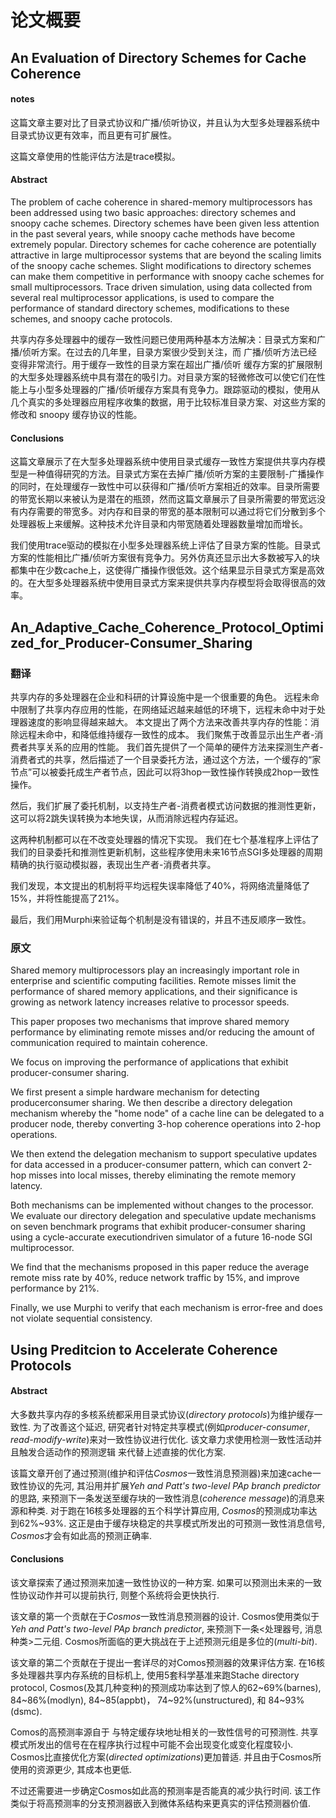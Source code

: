 # 论文概要

## An Evaluation of Directory Schemes for Cache Coherence

#### notes

这篇文章主要对比了目录式协议和广播/侦听协议，并且认为大型多处理器系统中目录式协议更有效率，而且更有可扩展性。

这篇文章使用的性能评估方法是trace模拟。

#### Abstract

The problem of cache coherence in shared-memory multiprocessors has been addressed using two basic approaches: directory schemes and snoopy cache schemes. Directory schemes have been given less attention in the past several years, while snoopy cache methods have become extremely popular. Directory schemes for cache coherence are potentially attractive in large multiprocessor systems that are beyond the scaling limits of the snoopy cache schemes. Slight modifications to directory schemes can make them competitive in performance with snoopy cache schemes for small multiprocessors. Trace driven simulation, using data collected from several real multiprocessor applications, is used to compare the performance of standard directory schemes, modifications to these schemes, and snoopy cache protocols.

共享内存多处理器中的缓存一致性问题已使用两种基本方法解决：目录式方案和广播/侦听方案。在过去的几年里，目录方案很少受到关注，而 广播/侦听方法已经变得非常流行。用于缓存一致性的目录方案在超出广播/侦听 缓存方案的扩展限制的大型多处理器系统中具有潜在的吸引力。对目录方案的轻微修改可以使它们在性能上与小型多处理器的广播/侦听缓存方案具有竞争力。跟踪驱动的模拟，使用从几个真实的多处理器应用程序收集的数据，用于比较标准目录方案、对这些方案的修改和 snoopy 缓存协议的性能。

#### Conclusions

这篇文章展示了在大型多处理器系统中使用目录式缓存一致性方案提供共享内存模型是一种值得研究的方法。目录式方案在去掉广播/侦听方案的主要限制-广播操作的同时，在处理缓存一致性中可以获得和广播/侦听方案相近的效率。目录所需要的带宽长期以来被认为是潜在的瓶颈，然而这篇文章展示了目录所需要的带宽远没有内存需要的带宽多。对内存和目录的带宽的基本限制可以通过将它们分散到多个处理器板上来缓解。这种技术允许目录和内带宽随着处理器数量增加而增长。

我们使用trace驱动的模拟在小型多处理器系统上评估了目录方案的性能。目录式方案的性能相比广播/侦听方案很有竞争力。另外仿真还显示出大多数被写入的块都集中在少数cache上，这使得广播操作很低效。这个结果显示目录式方案是高效的。在大型多处理器系统中使用目录式方案来提供共享内存模型将会取得很高的效率。



## An_Adaptive_Cache_Coherence_Protocol_Optimized_for_Producer-Consumer_Sharing

### 翻译

共享内存的多处理器在企业和科研的计算设施中是一个很重要的角色。
远程未命中限制了共享内存应用的性能，在网络延迟越来越低的环境下，远程未命中对于处理器速度的影响显得越来越大。
本文提出了两个方法来改善共享内存的性能：消除远程未命中，和降低维持缓存一致性的成本。
我们聚焦于改善显示出生产者-消费者共享关系的应用的性能。
我们首先提供了一个简单的硬件方法来探测生产者-消费者式的共享，然后描述了一个目录委托方法，通过这个方法，一个缓存的“家节点”可以被委托成生产者节点，因此可以将3hop一致性操作转换成2hop一致性操作。

然后，我们扩展了委托机制，以支持生产者-消费者模式访问数据的推测性更新，这可以将2跳失误转换为本地失误，从而消除远程内存延迟。

这两种机制都可以在不改变处理器的情况下实现。
我们在七个基准程序上评估了我们的目录委托和推测性更新机制，这些程序使用未来16节点SGI多处理器的周期精确的执行驱动模拟器，表现出生产者-消费者共享。

我们发现，本文提出的机制将平均远程失误率降低了40%，将网络流量降低了15%，并将性能提高了21%。

最后，我们用Murphi来验证每个机制是没有错误的，并且不违反顺序一致性。

### 原文

Shared memory multiprocessors play an increasingly important role in enterprise and scientific computing facilities.
Remote misses limit the performance of shared memory applications, and their significance is growing as network latency
increases relative to processor speeds.

This paper proposes two mechanisms that improve shared memory performance by eliminating remote misses and/or reducing the amount of communication required to maintain coherence. 

We focus on improving the performance of applications that exhibit producer-consumer sharing. 

We first present a simple hardware mechanism for detecting producerconsumer sharing. We then describe a directory delegation mechanism whereby the "home node" of a cache line can be delegated to a producer node, thereby converting 3-hop coherence operations into 2-hop operations. 

We then extend the delegation mechanism to support speculative updates for data accessed in a producer-consumer pattern, which can convert 2-hop misses into local misses, thereby eliminating the remote memory latency. 

Both mechanisms can be implemented without changes to the processor. 
We evaluate our directory delegation and speculative update mechanisms on seven benchmark programs that exhibit producer-consumer sharing using a cycle-accurate executiondriven simulator of a future 16-node SGI multiprocessor.

We find that the mechanisms proposed in this paper reduce the average remote miss rate by 40%, reduce network traffic by 15%, and improve performance by 21%. 

Finally, we use Murphi to verify that each mechanism is error-free and does not violate 
sequential consistency.



## Using Preditcion to Accelerate Coherence Protocols

#### Abstract

大多数共享内存的多核系统都采用目录式协议(*directory protocols*)为维护缓存一致性. 为了改善这个延迟, 研究者针对特定共享模式(例如*producer-consumer*, *read-modify-write*)来对一致性协议进行优化. 该文章力求使用检测一致性活动并且触发合适动作的预测逻辑 来代替上述直接的优化方案. 

该篇文章开创了通过预测(维护和评估*Cosmos*一致性消息预测器)来加速cache一致性协议的先河, 其沿用并扩展*Yeh and Patt's two-level PAp branch predictor*的思路, 来预测下一条发送至缓存块的一致性消息(*coherence message*)的消息来源和种类. 对于跑在16核多处理器的五个科学计算应用, *Cosmos*的预测成功率达到62%~93%.  这正是由于缓存块稳定的共享模式所发出的可预测一致性消息信号, *Cosmos*才会有如此高的预测正确率. 

#### Conclusions

该文章探索了通过预测来加速一致性协议的一种方案. 如果可以预测出未来的一致性协议动作并可以提前执行, 则整个系统将会更快执行. 

该文章的第一个贡献在于*Cosmos*一致性消息预测器的设计. Cosmos使用类似于*Yeh and Patt's two-level PAp branch predictor*, 来预测下一条<处理器号, 消息种类>二元组. Cosmos所面临的更大挑战在于上述预测元组是多位的(*multi-bit*). 

该文章的第二个贡献在于提出一套详尽的对Comos预测器的效果评估方案. 在16核多处理器共享内存系统的目标机上, 使用5套科学基准来跑Stache directory protocol, Cosmos(及其几种变种)的预测成功率达到了惊人的62~69%(barnes), 84~86%(modlyn), 84~85(appbt)， 74~92%(unstructured), 和 84~93%(dsmc). 

Comos的高预测率源自于 与特定缓存块地址相关的一致性信号的可预测性. 共享模式所发出的信号在在程序执行过程中可能不会出现变化或变化程度较小. Cosmos比直接优化方案(*directed optimizations*)更加普适. 并且由于Cosmos所使用的资源更少, 其成本也更低. 

不过还需要进一步确定Cosmos如此高的预测率是否能真的减少执行时间. 该工作类似于将高预测率的分支预测器嵌入到微体系结构来更真实的评估预测器价值. 



